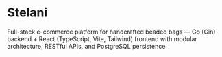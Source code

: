 # Stelani
Full-stack e-commerce platform for handcrafted beaded bags — Go (Gin) backend + React (TypeScript, Vite, Tailwind) frontend with modular architecture, RESTful APIs, and PostgreSQL persistence.
